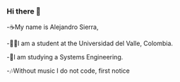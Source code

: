 ### Hi there 👋

-☕My name is Alejandro Sierra, 

-👨‍💻I am a student at the Universidad del Valle, Colombia.

-🍕I am studying a Systems Engineering.

-🎶Without music I do not code, first notice

